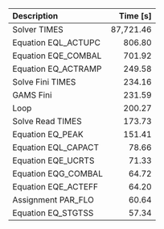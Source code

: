 | Description         |   Time [s] |
|:--------------------|-----------:|
| Solver TIMES        |  87,721.46 |
| Equation EQL_ACTUPC |     806.80 |
| Equation EQE_COMBAL |     701.92 |
| Equation EQ_ACTRAMP |     249.58 |
| Solve Fini TIMES    |     234.16 |
| GAMS Fini           |     231.59 |
| Loop                |     200.27 |
| Solve Read TIMES    |     173.73 |
| Equation EQ_PEAK    |     151.41 |
| Equation EQL_CAPACT |      78.66 |
| Equation EQE_UCRTS  |      71.33 |
| Equation EQG_COMBAL |      64.72 |
| Equation EQE_ACTEFF |      64.20 |
| Assignment PAR_FLO  |      60.64 |
| Equation EQ_STGTSS  |      57.34 |